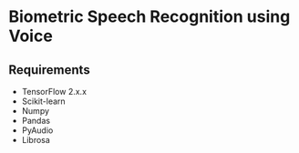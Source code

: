 # Biometric Speech Recognition using Voice
## Requirements
- TensorFlow 2.x.x
- Scikit-learn
- Numpy
- Pandas
- PyAudio
- Librosa
